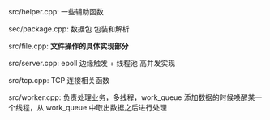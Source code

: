 
src/helper.cpp:
    一些辅助函数

sec/package.cpp:
    数据包 包装和解析
    
src/file.cpp:
    **文件操作的具体实现部分**
    
src/server.cpp:
    epoll 边缘触发 + 线程池 高并发实现
    
    
src/tcp.cpp:
    TCP 连接相关函数

src/worker.cpp:
    负责处理业务，多线程，work_queue 添加数据的时候唤醒某一个线程，从 work_queue 中取出数据之后进行处理